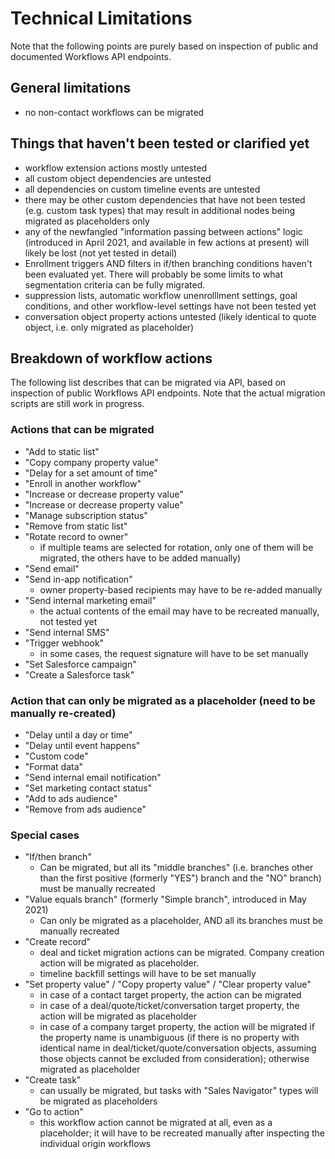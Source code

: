 # Technical Limitations

Note that the following points are purely based on inspection of public and documented Workflows API endpoints.

## General limitations
* no non-contact workflows can be migrated

## Things that haven't been tested or clarified yet
* workflow extension actions mostly untested
* all custom object dependencies are untested
* all dependencies on custom timeline events are untested
* there may be other custom dependencies that have not been tested (e.g. custom task types) that may result in additional nodes being migrated as placeholders only
* any of the newfangled "information passing between actions" logic (introduced in April 2021, and available in few actions at present) will likely be lost (not yet tested in detail)
* Enrollment triggers AND filters in if/then branching conditions haven't been evaluated yet. There will probably be some limits to what segmentation criteria can be fully migrated.
* suppression lists, automatic workflow unenrolllment settings, goal conditions, and other workflow-level settings have not been tested yet
* conversation object property actions untested (likely identical to quote object, i.e. only migrated as placeholder)

## Breakdown of workflow actions
The following list describes that can be migrated via API, based on inspection of public Workflows API endpoints. Note that the actual migration scripts are still work in progress.

### Actions that can be migrated
* "Add to static list"
* "Copy company property value"
* "Delay for a set amount of time"
* "Enroll in another workflow"
* "Increase or decrease property value"
* "Increase or decrease property value"
* "Manage subscription status"
* "Remove from static list"
* "Rotate record to owner"
  * if multiple teams are selected for rotation, only one of them will be migrated, the others have to be added manually)
* "Send email"
* "Send in-app notification"
  * owner property-based recipients may have to be re-added manually
* "Send internal marketing email"
  * the actual contents of the email may have to be recreated manually, not tested yet
* "Send internal SMS"
* "Trigger webhook"
  * in some cases, the request signature will have to be set manually
* "Set Salesforce campaign"
* "Create a Salesforce task"

### Action that can only be migrated as a placeholder (need to be manually re-created)

* "Delay until a day or time"
* "Delay until event happens"
* "Custom code"
* "Format data"
* "Send internal email notification"
* "Set marketing contact status"
* "Add to ads audience"
* "Remove from ads audience"

### Special cases
* "If/then branch"
  * Can be migrated, but all its "middle branches" (i.e. branches other than the first positive (formerly "YES") branch and the "NO" branch) must be manually recreated
* "Value equals branch" (formerly "Simple branch", introduced in May 2021)
  * Can only be migrated as a placeholder, AND all its branches must be manually recreated
* "Create record"
  * deal and ticket migration actions can be migrated. Company creation action will be migrated as placeholder.
  * timeline backfill settings will have to be set manually
* "Set property value" / "Copy property value" / "Clear property value"
  * in case of a contact target property, the action can be migrated
  * in case of a deal/quote/ticket/conversation target property, the action will be migrated as placeholder
  * in case of a company target property, the action will be migrated if the property name is unambiguous (if there is no property with identical name in deal/ticket/quote/conversation objects, assuming those objects cannot be excluded from consideration); otherwise migrated as placeholder
* "Create task"
  * can usually be migrated, but tasks with "Sales Navigator" types will be migrated as placeholders
* "Go to action"
  * this workflow action cannot be migrated at all, even as a placeholder; it will have to be recreated manually after inspecting the individual origin workflows